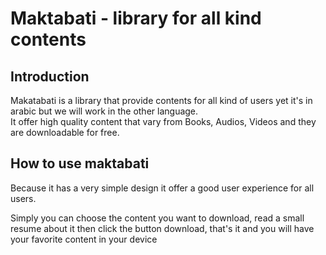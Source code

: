 # Maktabati - library for all kind contents

## Introduction
Makatabati is a library that provide contents for all kind of users yet it's in arabic but we will work in the other language.  
It offer high quality content that vary from Books, Audios, Videos and they are downloadable for free.

## How to use maktabati
Because it has a very simple design it offer a good user experience for all users.

Simply you can choose the content you want to download, read a small resume about it then click the button download, that's it and you will have your favorite content in your device